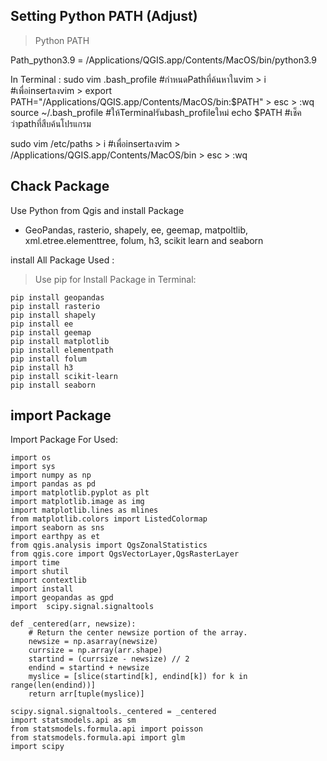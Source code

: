 Setting Python PATH (Adjust)
----------------------
> Python PATH

Path_python3.9 = /Applications/QGIS.app/Contents/MacOS/bin/python3.9

In Terminal :
sudo vim .bash_profile #กำหนดPathที่ค้นหาในvim
	> i #เพื่อinsertลงvim
	> export PATH="/Applications/QGIS.app/Contents/MacOS/bin:$PATH"
	> esc
	> :wq
source ~/.bash_profile #ให้Terminalรันbash_profileใหม่
echo $PATH #เช็คว่าpathที่สืบค้นโปรแกรม

sudo vim /etc/paths
	> i #เพื่อinsertลงvim
	> /Applications/QGIS.app/Contents/MacOS/bin
	> esc
	> :wq

Chack Package
----------------------
  Use Python from Qgis and install Package

-   GeoPandas, rasterio, shapely, ee, geemap, matpoltlib, xml.etree.elementtree, folum, h3, scikit learn and seaborn
  
install All Package Used : 

> Use pip for Install Package in Terminal:

    pip install geopandas
    pip install rasterio
    pip install shapely
    pip install ee
    pip install geemap
    pip install matplotlib
    pip install elementpath
    pip install folum
    pip install h3
    pip install scikit-learn
    pip install seaborn

import Package
----------------------
Import Package For Used:

    import os
    import sys
    import numpy as np
    import pandas as pd
    import matplotlib.pyplot as plt
    import matplotlib.image as img
    import matplotlib.lines as mlines
    from matplotlib.colors import ListedColormap
    import seaborn as sns
    import earthpy as et 
    from qgis.analysis import QgsZonalStatistics
    from qgis.core import QgsVectorLayer,QgsRasterLayer
    import time
    import shutil
    import contextlib
    import install
    import geopandas as gpd
    import  scipy.signal.signaltools
    
    def _centered(arr, newsize):
        # Return the center newsize portion of the array.
        newsize = np.asarray(newsize)
        currsize = np.array(arr.shape)
        startind = (currsize - newsize) // 2
        endind = startind + newsize
        myslice = [slice(startind[k], endind[k]) for k in range(len(endind))]
        return arr[tuple(myslice)]

    scipy.signal.signaltools._centered = _centered
    import statsmodels.api as sm
    from statsmodels.formula.api import poisson
    from statsmodels.formula.api import glm
    import scipy

